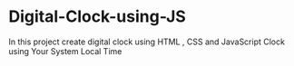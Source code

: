 # Digital-Clock-using-JS
In this project create digital clock using HTML , CSS and JavaScript
Clock using Your System Local Time

